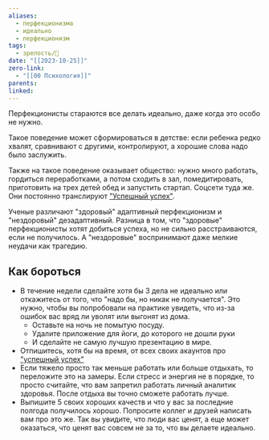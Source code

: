 ```yaml
---
aliases:
  - перфекционизма
  - идеально
  - перфекционизм
tags:
  - зрелость/🌱
date: "[[2023-10-25]]"
zero-link:
  - "[[00 Психология]]"
parents: 
linked:
---
```

Перфекционисты стараются все делать идеально, даже когда это особо не нужно.

Такое поведение может сформироваться в детстве: если ребенка редко хвалят, сравнивают с другими, контролируют, а хорошие слова надо было заслужить.

Также на такое поведение оказывает общество: нужно много работать, гордиться переработками, а потом сходить в зал, помедитировать, приготовить на трех детей обед и запустить стартап. Соцсети туда же. Они постоянно транслируют ["Успешный успех"]("Успешный%20успех".md).

Ученые различают "здоровый" адаптивный перфекционизм и "нездоровый" дезадаптивный. Разница в том, что "здоровые" перфекционисты хотят добиться успеха, но не сильно расстраиваются, если не получилось. А "нездоровые" воспринимают даже мелкие неудачи как трагедию.
## Как бороться
- В течение недели сделайте хотя бы 3 дела не идеально или откажитесь от того, что "надо бы, но никак не получается". Это нужно, чтобы вы попробовали на практике увидеть, что из-за ошибок вас вряд ли уволят или выгонят из дома.
	- Оставьте на ночь не помытую посуду.
	- Удалите приложение для йоги, до которого не дошли руки
	- И сделайте не самую лучшую презентацию в мире.
- Отпишитесь, хотя бы на время, от всех своих акаунтов про ["успешный успех"]("Успешный%20успех".md)
- Если тяжело просто так меньше работать или больше отдыхать, то переложите это на замеры. Если стресс и энергия не в порядке, то просто считайте, что вам запретил работать личный аналитик здоровья. После отдыха вы точно сможете работать лучше.
- Выпишите 5 своих хороших качеств и что у вас за последние полгода получилось хорошо. Попросите коллег и друзей написать вам про это же. Так вы увидите, что люди вас ценят, а еще может оказаться, что ценят вас совсем не за то, что вы делаете идеально.
